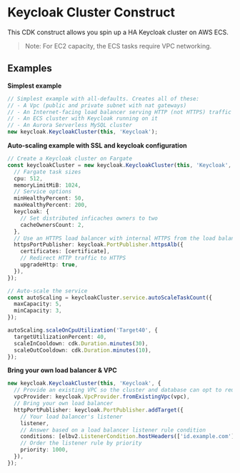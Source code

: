 # Keycloak Cluster Construct

This CDK construct allows you spin up a HA Keycloak cluster on AWS ECS.

> Note: For EC2 capacity, the ECS tasks require VPC networking.

## Examples

**Simplest example**

```ts
// Simplest example with all-defaults. Creates all of these:
// - A Vpc (public and private subnet with nat gateways)
// - An Internet-facing load balancer serving HTTP (not HTTPS) traffic
// - An ECS cluster with Keycloak running on it
// - An Aurora Serverless MySQL cluster
new keycloak.KeycloakCluster(this, 'Keycloak');
```

**Auto-scaling example with SSL and keycloak configuration**

```ts
// Create a Keycloak cluster on Fargate
const keycloakCluster = new keycloak.KeycloakCluster(this, 'Keycloak', {
  // Fargate task sizes
  cpu: 512,
  memoryLimitMiB: 1024,
  // Service options
  minHealthyPercent: 50,
  maxHealthyPercent: 200,
  keycloak: {
    // Set distributed inficaches owners to two
    cacheOwnersCount: 2,
  },
  // Use an HTTPS load balancer with internal HTTPS from the load balancer to Keycloak.
  httpsPortPublisher: keycloak.PortPublisher.httpsAlb({
    certificates: [certificate],
    // Redirect HTTP traffic to HTTPS
    upgradeHttp: true,
  }),
});

// Auto-scale the service
const autoScaling = keycloakCluster.service.autoScaleTaskCount({
  maxCapacity: 5,
  minCapacity: 3,
});

autoScaling.scaleOnCpuUtilization('Target40', {
  targetUtilizationPercent: 40,
  scaleInCooldown: cdk.Duration.minutes(30),
  scaleOutCooldown: cdk.Duration.minutes(10),
});
```

**Bring your own load balancer & VPC**

```ts
new keycloak.KeycloakCluster(this, 'Keycloak', {
  // Provide an existing VPC so the cluster and database can opt to reuse it
  vpcProvider: keycloak.VpcProvider.fromExistingVpc(vpc),
  // Bring your own load balancer
  httpPortPublisher: keycloak.PortPublisher.addTarget({
    // Your load balancer's listener
    listener,
    // Answer based on a load balancer listener rule condition
    conditions: [elbv2.ListenerCondition.hostHeaders(['id.example.com'])],
    // Order the listener rule by priority
    priority: 1000,
  }),
});
```
